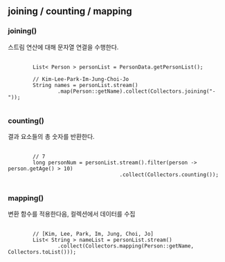 ## joining / counting / mapping
### joining()
스트림 연산에 대해 문자열 연결을 수행한다.
<pre>
    <code>
        List< Person > personList = PersonData.getPersonList();

        // Kim-Lee-Park-Im-Jung-Choi-Jo
        String names = personList.stream()
                .map(Person::getName).collect(Collectors.joining("-"));
    </code>
</pre>

### counting()
결과 요소들의 총 숫자를 반환한다.
<pre>
    <code>
        // 7
        long personNum = personList.stream().filter(person -> person.getAge() > 10)
                                    .collect(Collectors.counting());
    </code>
</pre>

### mapping()
변환 함수를 적용한다음, 컬렉션에서 데이터를 수집
<pre>
    <code>
        // [Kim, Lee, Park, Im, Jung, Choi, Jo]
        List< String > nameList = personList.stream()
                .collect(Collectors.mapping(Person::getName, Collectors.toList()));
    </code>
</pre>
